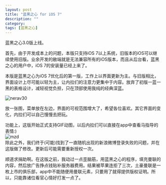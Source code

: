 ```yaml
---
layout: post
title: "蓝黑之心 for iOS 7"
description: ""
category: 
tags: [蓝黑之心]
---
```

蓝黑之心3.0版上线。

首先，由于开发成本上的问题，本版只支持iOS 7以上系统，旧版本的iOS可以继续使用旧版。业余开发的敝端就是无法兼容所有的iOS版本，而且从后台看，蓝黑之心的用户中，iOS 7的安装量已经上来了。  

本版是蓝黑之心为iOS 7优化后的第一版，工作上以界面更新为主。与旧版相比，界面设计上尽可能以轻为主，让内拉们的注意力更集中于内容。放弃了初版一蓝一黑的表格设计，减轻视觉负担，只在顶部使用我纯的经典深蓝。

![nerav30](http://interbbs.b0.upaiyun.com/nera/nerav30.jpg)

放一张图，菜单放在左边，界面的可视范围增大了，希望各位喜欢。其它界面的变化，内拉们可以自己慢慢去把玩。



功能上，这版开始正式支持GIF动图，以后内拉们可以直接在app中查看马指导的表情:)  
![mzd](http://interbbs.b0.upaiyun.com/nera/mzd.gif)  
除此之外，我们终于(可能)找到了一直随机出现的新浪微博登录失败的问题，并在这版做了修改。更新后可能需要重新授权一次。

顺道求捐助啊。在这版之前，我动过一点歪脑筋，用蓝黑之心的程序，填充曼联的内容，然后放广告挣点钱贴补服务器费用。结果被苹果连拒了三次，土豪曼联是一枚上市的俱乐部，app中不能随便用曼联元素，只要用了就得提供版权证明。所以，只能靠诸位看官心情好打发一点了。